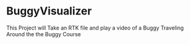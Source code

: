 # BuggyVisualizer
This Project will Take an RTK file and play a video of a Buggy Traveling Around the the Buggy Course
